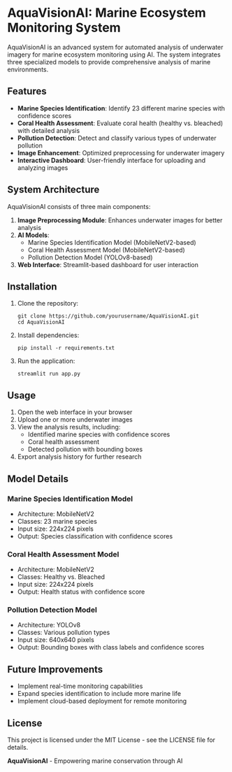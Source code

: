 # AquaVisionAI: Marine Ecosystem Monitoring System

AquaVisionAI is an advanced system for automated analysis of underwater imagery for marine ecosystem monitoring using AI. The system integrates three specialized models to provide comprehensive analysis of marine environments.

## Features

- **Marine Species Identification**: Identify 23 different marine species with confidence scores
- **Coral Health Assessment**: Evaluate coral health (healthy vs. bleached) with detailed analysis
- **Pollution Detection**: Detect and classify various types of underwater pollution
- **Image Enhancement**: Optimized preprocessing for underwater imagery
- **Interactive Dashboard**: User-friendly interface for uploading and analyzing images

## System Architecture

AquaVisionAI consists of three main components:

1. **Image Preprocessing Module**: Enhances underwater images for better analysis
2. **AI Models**:
   - Marine Species Identification Model (MobileNetV2-based)
   - Coral Health Assessment Model (MobileNetV2-based)
   - Pollution Detection Model (YOLOv8-based)
3. **Web Interface**: Streamlit-based dashboard for user interaction

## Installation

1. Clone the repository:

   ```
   git clone https://github.com/yourusername/AquaVisionAI.git
   cd AquaVisionAI
   ```

2. Install dependencies:

   ```
   pip install -r requirements.txt
   ```

3. Run the application:
   ```
   streamlit run app.py
   ```

## Usage

1. Open the web interface in your browser
2. Upload one or more underwater images
3. View the analysis results, including:
   - Identified marine species with confidence scores
   - Coral health assessment
   - Detected pollution with bounding boxes
4. Export analysis history for further research

## Model Details

### Marine Species Identification Model

- Architecture: MobileNetV2
- Classes: 23 marine species
- Input size: 224x224 pixels
- Output: Species classification with confidence scores

### Coral Health Assessment Model

- Architecture: MobileNetV2
- Classes: Healthy vs. Bleached
- Input size: 224x224 pixels
- Output: Health status with confidence score

### Pollution Detection Model

- Architecture: YOLOv8
- Classes: Various pollution types
- Input size: 640x640 pixels
- Output: Bounding boxes with class labels and confidence scores

## Future Improvements

- Implement real-time monitoring capabilities
- Expand species identification to include more marine life
- Implement cloud-based deployment for remote monitoring


## License

This project is licensed under the MIT License - see the LICENSE file for details.

**AquaVisionAI** - Empowering marine conservation through AI

